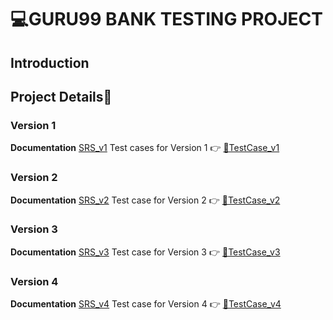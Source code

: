 # 💻GURU99 BANK TESTING PROJECT

## Introduction
## Project Details🐞
### Version 1 
**Documentation**
[SRS_v1](https://docs.google.com/document/d/1xSQt9dAn9HrlWGP9yARm4OxX9IVzrart/edit)
Test cases for Version 1 👉 [📄TestCase_v1](https://docs.google.com/spreadsheets/d/1gj5yZU04VEHmiiZ_8LPP1RA50Qifec4n/edit?gid=1079266762#gid=1079266762)
### Version 2
**Documentation**
[SRS_v2](https://docs.google.com/document/d/1X4rgaV-KmhNTGTo60T4Hsn653u-oRTJz/edit)
Test case for Version 2 👉 [📄TestCase_v2](https://docs.google.com/spreadsheets/d/1kzwJOAiXubyCwz2qvyLn4MJUSK-MeiFe/edit?gid=36532697#gid=36532697)
### Version 3
**Documentation**
[SRS_v3](https://docs.google.com/document/d/1xwvaUg-_ORCNT5T_TCjtN7SfjZV_SV4k/edit)
Test case for Version 3 👉 [📄TestCase_v3](https://docs.google.com/spreadsheets/d/1FZKrfdmp3BG3vXJcGVVsfeLwAvq5j13Y/edit?gid=1181371354#gid=1181371354)
### Version 4
**Documentation**
[SRS_v4](https://docs.google.com/document/d/1DGeteJvpDewllABJ1OeXy51RfrMNVh64/edit?usp=sharing&ouid=113394053651991421656&rtpof=true&sd=true)
Test case for Version 4 👉 [📄TestCase_v4](https://docs.google.com/spreadsheets/d/1RW4zw7s0TsQYscovAxVPu253RN1l1S6-/edit?gid=140682253#gid=140682253)
